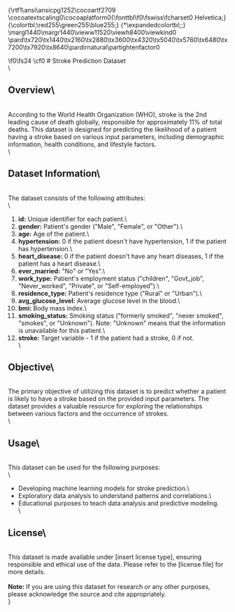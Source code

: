{\rtf1\ansi\ansicpg1252\cocoartf2709
\cocoatextscaling0\cocoaplatform0{\fonttbl\f0\fswiss\fcharset0 Helvetica;}
{\colortbl;\red255\green255\blue255;}
{\*\expandedcolortbl;;}
\margl1440\margr1440\vieww11520\viewh8400\viewkind0
\pard\tx720\tx1440\tx2160\tx2880\tx3600\tx4320\tx5040\tx5760\tx6480\tx7200\tx7920\tx8640\pardirnatural\partightenfactor0

\f0\fs24 \cf0 # Stroke Prediction Dataset\
\
## Overview\
\
According to the World Health Organization (WHO), stroke is the 2nd leading cause of death globally, responsible for approximately 11% of total deaths. This dataset is designed for predicting the likelihood of a patient having a stroke based on various input parameters, including demographic information, health conditions, and lifestyle factors.\
\
## Dataset Information\
\
The dataset consists of the following attributes:\
\
1. **id:** Unique identifier for each patient.\
2. **gender:** Patient's gender ("Male", "Female", or "Other").\
3. **age:** Age of the patient.\
4. **hypertension:** 0 if the patient doesn't have hypertension, 1 if the patient has hypertension.\
5. **heart_disease:** 0 if the patient doesn't have any heart diseases, 1 if the patient has a heart disease.\
6. **ever_married:** "No" or "Yes".\
7. **work_type:** Patient's employment status ("children", "Govt_job", "Never_worked", "Private", or "Self-employed").\
8. **residence_type:** Patient's residence type ("Rural" or "Urban").\
9. **avg_glucose_level:** Average glucose level in the blood.\
10. **bmi:** Body mass index.\
11. **smoking_status:** Smoking status ("formerly smoked", "never smoked", "smokes", or "Unknown"). Note: "Unknown" means that the information is unavailable for this patient.\
12. **stroke:** Target variable - 1 if the patient had a stroke, 0 if not.\
\
## Objective\
\
The primary objective of utilizing this dataset is to predict whether a patient is likely to have a stroke based on the provided input parameters. The dataset provides a valuable resource for exploring the relationships between various factors and the occurrence of strokes.\
\
## Usage\
\
This dataset can be used for the following purposes:\
\
- Developing machine learning models for stroke prediction.\
- Exploratory data analysis to understand patterns and correlations.\
- Educational purposes to teach data analysis and predictive modeling.\
\
## License\
\
This dataset is made available under [insert license type], ensuring responsible and ethical use of the data. Please refer to the [license file] for more details.\
\
**Note:** If you are using this dataset for research or any other purposes, please acknowledge the source and cite appropriately.\
}